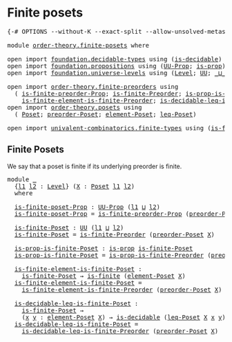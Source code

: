 # Finite posets

<pre class="Agda"><a id="26" class="Symbol">{-#</a> <a id="30" class="Keyword">OPTIONS</a> <a id="38" class="Pragma">--without-K</a> <a id="50" class="Pragma">--exact-split</a> <a id="64" class="Pragma">--allow-unsolved-metas</a> <a id="87" class="Symbol">#-}</a>

<a id="92" class="Keyword">module</a> <a id="99" href="order-theory.finite-posets.html" class="Module">order-theory.finite-posets</a> <a id="126" class="Keyword">where</a>

<a id="133" class="Keyword">open</a> <a id="138" class="Keyword">import</a> <a id="145" href="foundation.decidable-types.html" class="Module">foundation.decidable-types</a> <a id="172" class="Keyword">using</a> <a id="178" class="Symbol">(</a><a id="179" href="foundation.decidable-types.html#1828" class="Function">is-decidable</a><a id="191" class="Symbol">)</a>
<a id="193" class="Keyword">open</a> <a id="198" class="Keyword">import</a> <a id="205" href="foundation.propositions.html" class="Module">foundation.propositions</a> <a id="229" class="Keyword">using</a> <a id="235" class="Symbol">(</a><a id="236" href="foundation-core.propositions.html#1322" class="Function">UU-Prop</a><a id="243" class="Symbol">;</a> <a id="245" href="foundation-core.propositions.html#1246" class="Function">is-prop</a><a id="252" class="Symbol">)</a>
<a id="254" class="Keyword">open</a> <a id="259" class="Keyword">import</a> <a id="266" href="foundation.universe-levels.html" class="Module">foundation.universe-levels</a> <a id="293" class="Keyword">using</a> <a id="299" class="Symbol">(</a><a id="300" href="Agda.Primitive.html#597" class="Postulate">Level</a><a id="305" class="Symbol">;</a> <a id="307" href="foundation-core.universe-levels.html#222" class="Primitive">UU</a><a id="309" class="Symbol">;</a> <a id="311" href="Agda.Primitive.html#810" class="Primitive Operator">_⊔_</a><a id="314" class="Symbol">)</a>

<a id="317" class="Keyword">open</a> <a id="322" class="Keyword">import</a> <a id="329" href="order-theory.finite-preorders.html" class="Module">order-theory.finite-preorders</a> <a id="359" class="Keyword">using</a>
  <a id="367" class="Symbol">(</a> <a id="369" href="order-theory.finite-preorders.html#2194" class="Function">is-finite-preorder-Prop</a><a id="392" class="Symbol">;</a> <a id="394" href="order-theory.finite-preorders.html#2507" class="Function">is-finite-Preorder</a><a id="412" class="Symbol">;</a> <a id="414" href="order-theory.finite-preorders.html#2601" class="Function">is-prop-is-finite-Preorder</a><a id="440" class="Symbol">;</a>
    <a id="446" href="order-theory.finite-preorders.html#2733" class="Function">is-finite-element-is-finite-Preorder</a><a id="482" class="Symbol">;</a> <a id="484" href="order-theory.finite-preorders.html#2876" class="Function">is-decidable-leq-is-finite-Preorder</a><a id="519" class="Symbol">)</a>
<a id="521" class="Keyword">open</a> <a id="526" class="Keyword">import</a> <a id="533" href="order-theory.posets.html" class="Module">order-theory.posets</a> <a id="553" class="Keyword">using</a>
  <a id="561" class="Symbol">(</a> <a id="563" href="order-theory.posets.html#731" class="Function">Poset</a><a id="568" class="Symbol">;</a> <a id="570" href="order-theory.posets.html#1761" class="Function">preorder-Poset</a><a id="584" class="Symbol">;</a> <a id="586" href="order-theory.posets.html#1145" class="Function">element-Poset</a><a id="599" class="Symbol">;</a> <a id="601" href="order-theory.posets.html#1280" class="Function">leq-Poset</a><a id="610" class="Symbol">)</a>

<a id="613" class="Keyword">open</a> <a id="618" class="Keyword">import</a> <a id="625" href="univalent-combinatorics.finite-types.html" class="Module">univalent-combinatorics.finite-types</a> <a id="662" class="Keyword">using</a> <a id="668" class="Symbol">(</a><a id="669" href="univalent-combinatorics.finite-types.html#3664" class="Function">is-finite</a><a id="678" class="Symbol">)</a>
</pre>
## Finite Posets

We say that a poset is finite if its underlying preorder is finite.

<pre class="Agda"><a id="780" class="Keyword">module</a> <a id="787" href="order-theory.finite-posets.html#787" class="Module">_</a>
  <a id="791" class="Symbol">{</a><a id="792" href="order-theory.finite-posets.html#792" class="Bound">l1</a> <a id="795" href="order-theory.finite-posets.html#795" class="Bound">l2</a> <a id="798" class="Symbol">:</a> <a id="800" href="Agda.Primitive.html#597" class="Postulate">Level</a><a id="805" class="Symbol">}</a> <a id="807" class="Symbol">(</a><a id="808" href="order-theory.finite-posets.html#808" class="Bound">X</a> <a id="810" class="Symbol">:</a> <a id="812" href="order-theory.posets.html#731" class="Function">Poset</a> <a id="818" href="order-theory.finite-posets.html#792" class="Bound">l1</a> <a id="821" href="order-theory.finite-posets.html#795" class="Bound">l2</a><a id="823" class="Symbol">)</a>
  <a id="827" class="Keyword">where</a>

  <a id="836" href="order-theory.finite-posets.html#836" class="Function">is-finite-poset-Prop</a> <a id="857" class="Symbol">:</a> <a id="859" href="foundation-core.propositions.html#1322" class="Function">UU-Prop</a> <a id="867" class="Symbol">(</a><a id="868" href="order-theory.finite-posets.html#792" class="Bound">l1</a> <a id="871" href="Agda.Primitive.html#810" class="Primitive Operator">⊔</a> <a id="873" href="order-theory.finite-posets.html#795" class="Bound">l2</a><a id="875" class="Symbol">)</a>
  <a id="879" href="order-theory.finite-posets.html#836" class="Function">is-finite-poset-Prop</a> <a id="900" class="Symbol">=</a> <a id="902" href="order-theory.finite-preorders.html#2194" class="Function">is-finite-preorder-Prop</a> <a id="926" class="Symbol">(</a><a id="927" href="order-theory.posets.html#1761" class="Function">preorder-Poset</a> <a id="942" href="order-theory.finite-posets.html#808" class="Bound">X</a><a id="943" class="Symbol">)</a>

  <a id="948" href="order-theory.finite-posets.html#948" class="Function">is-finite-Poset</a> <a id="964" class="Symbol">:</a> <a id="966" href="foundation-core.universe-levels.html#222" class="Primitive">UU</a> <a id="969" class="Symbol">(</a><a id="970" href="order-theory.finite-posets.html#792" class="Bound">l1</a> <a id="973" href="Agda.Primitive.html#810" class="Primitive Operator">⊔</a> <a id="975" href="order-theory.finite-posets.html#795" class="Bound">l2</a><a id="977" class="Symbol">)</a>
  <a id="981" href="order-theory.finite-posets.html#948" class="Function">is-finite-Poset</a> <a id="997" class="Symbol">=</a> <a id="999" href="order-theory.finite-preorders.html#2507" class="Function">is-finite-Preorder</a> <a id="1018" class="Symbol">(</a><a id="1019" href="order-theory.posets.html#1761" class="Function">preorder-Poset</a> <a id="1034" href="order-theory.finite-posets.html#808" class="Bound">X</a><a id="1035" class="Symbol">)</a>

  <a id="1040" href="order-theory.finite-posets.html#1040" class="Function">is-prop-is-finite-Poset</a> <a id="1064" class="Symbol">:</a> <a id="1066" href="foundation-core.propositions.html#1246" class="Function">is-prop</a> <a id="1074" href="order-theory.finite-posets.html#948" class="Function">is-finite-Poset</a>
  <a id="1092" href="order-theory.finite-posets.html#1040" class="Function">is-prop-is-finite-Poset</a> <a id="1116" class="Symbol">=</a> <a id="1118" href="order-theory.finite-preorders.html#2601" class="Function">is-prop-is-finite-Preorder</a> <a id="1145" class="Symbol">(</a><a id="1146" href="order-theory.posets.html#1761" class="Function">preorder-Poset</a> <a id="1161" href="order-theory.finite-posets.html#808" class="Bound">X</a><a id="1162" class="Symbol">)</a>

  <a id="1167" href="order-theory.finite-posets.html#1167" class="Function">is-finite-element-is-finite-Poset</a> <a id="1201" class="Symbol">:</a>
    <a id="1207" href="order-theory.finite-posets.html#948" class="Function">is-finite-Poset</a> <a id="1223" class="Symbol">→</a> <a id="1225" href="univalent-combinatorics.finite-types.html#3664" class="Function">is-finite</a> <a id="1235" class="Symbol">(</a><a id="1236" href="order-theory.posets.html#1145" class="Function">element-Poset</a> <a id="1250" href="order-theory.finite-posets.html#808" class="Bound">X</a><a id="1251" class="Symbol">)</a>
  <a id="1255" href="order-theory.finite-posets.html#1167" class="Function">is-finite-element-is-finite-Poset</a> <a id="1289" class="Symbol">=</a>
    <a id="1295" href="order-theory.finite-preorders.html#2733" class="Function">is-finite-element-is-finite-Preorder</a> <a id="1332" class="Symbol">(</a><a id="1333" href="order-theory.posets.html#1761" class="Function">preorder-Poset</a> <a id="1348" href="order-theory.finite-posets.html#808" class="Bound">X</a><a id="1349" class="Symbol">)</a>

  <a id="1354" href="order-theory.finite-posets.html#1354" class="Function">is-decidable-leq-is-finite-Poset</a> <a id="1387" class="Symbol">:</a>
    <a id="1393" href="order-theory.finite-posets.html#948" class="Function">is-finite-Poset</a> <a id="1409" class="Symbol">→</a>
    <a id="1415" class="Symbol">(</a><a id="1416" href="order-theory.finite-posets.html#1416" class="Bound">x</a> <a id="1418" href="order-theory.finite-posets.html#1418" class="Bound">y</a> <a id="1420" class="Symbol">:</a> <a id="1422" href="order-theory.posets.html#1145" class="Function">element-Poset</a> <a id="1436" href="order-theory.finite-posets.html#808" class="Bound">X</a><a id="1437" class="Symbol">)</a> <a id="1439" class="Symbol">→</a> <a id="1441" href="foundation.decidable-types.html#1828" class="Function">is-decidable</a> <a id="1454" class="Symbol">(</a><a id="1455" href="order-theory.posets.html#1280" class="Function">leq-Poset</a> <a id="1465" href="order-theory.finite-posets.html#808" class="Bound">X</a> <a id="1467" href="order-theory.finite-posets.html#1416" class="Bound">x</a> <a id="1469" href="order-theory.finite-posets.html#1418" class="Bound">y</a><a id="1470" class="Symbol">)</a>
  <a id="1474" href="order-theory.finite-posets.html#1354" class="Function">is-decidable-leq-is-finite-Poset</a> <a id="1507" class="Symbol">=</a>
    <a id="1513" href="order-theory.finite-preorders.html#2876" class="Function">is-decidable-leq-is-finite-Preorder</a> <a id="1549" class="Symbol">(</a><a id="1550" href="order-theory.posets.html#1761" class="Function">preorder-Poset</a> <a id="1565" href="order-theory.finite-posets.html#808" class="Bound">X</a><a id="1566" class="Symbol">)</a>
</pre>